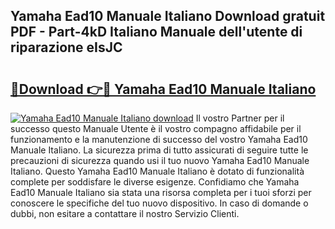 ## Yamaha Ead10 Manuale Italiano Download gratuit PDF - Part-4kD Italiano Manuale dell'utente di riparazione eIsJC

# <h2><a href="http://dfg9b3.blite.top/?on=Yamaha+Ead10+Manuale+Italiano">🔗Download 👉🔴 Yamaha Ead10 Manuale Italiano</a></h2>

[![Yamaha Ead10 Manuale Italiano download](https://i.imgur.com/lujVjoI.png)](http://dfg9b3.blite.top/?on=Yamaha+Ead10+Manuale+Italiano)
Il vostro Partner per il successo questo Manuale Utente è il vostro compagno affidabile per il funzionamento e la manutenzione di successo del vostro Yamaha Ead10 Manuale Italiano. La sicurezza prima di tutto assicurati di seguire tutte le precauzioni di sicurezza quando usi il tuo nuovo Yamaha Ead10 Manuale Italiano. Questo Yamaha Ead10 Manuale Italiano è dotato di funzionalità complete per soddisfare le diverse esigenze. Confidiamo che Yamaha Ead10 Manuale Italiano sia stata una risorsa completa per i tuoi sforzi per conoscere le specifiche del tuo nuovo dispositivo. In caso di domande o dubbi, non esitare a contattare il nostro Servizio Clienti.
